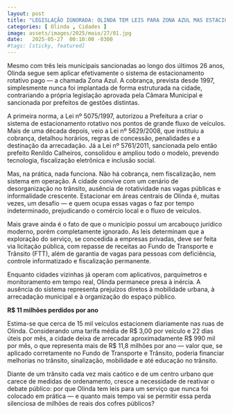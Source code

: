 ```yaml
---
layout: post
title: "LEGISLAÇÃO IGNORADA: OLINDA TEM LEIS PARA ZONA AZUL MAS ESTACIONAMENTO ROTATIVO NUNCA SAIU DO PAPEL"
categories: [ Olinda , Cidades ]
image: assets/images/2025/maio/27/01.jpg
date:   2025-05-27  00:10:00 -0300
#tags: [sticky, featured]
---
```

Mesmo com três leis municipais sancionadas ao longo dos últimos 26 anos, Olinda segue sem aplicar efetivamente o sistema de estacionamento rotativo pago — a chamada Zona Azul. A cobrança, prevista desde 1997, simplesmente nunca foi implantada de forma estruturada na cidade, contrariando a própria legislação aprovada pela Câmara Municipal e sancionada por prefeitos de gestões distintas.

A primeira norma, a Lei nº 5075/1997, autorizou a Prefeitura a criar o sistema de estacionamento rotativo nos pontos de grande fluxo de veículos. Mais de uma década depois, veio a Lei nº 5629/2008, que instituiu a cobrança, detalhou horários, regras de concessão, penalidades e a destinação da arrecadação. Já a Lei nº 5761/2011, sancionada pelo então prefeito Renildo Calheiros, consolidou e ampliou todo o modelo, prevendo tecnologia, fiscalização eletrônica e inclusão social.

Mas, na prática, nada funciona. Não há cobrança, nem fiscalização, nem sistema em operação. A cidade convive com um cenário de desorganização no trânsito, ausência de rotatividade nas vagas públicas e informalidade crescente. Estacionar em áreas centrais de Olinda é, muitas vezes, um desafio — e quem ocupa essas vagas o faz por tempo indeterminado, prejudicando o comércio local e o fluxo de veículos.

Mais grave ainda é o fato de que o município possui um arcabouço jurídico moderno, porém completamente ignorado. As leis determinam que a exploração do serviço, se concedida a empresas privadas, deve ser feita via licitação pública, com repasse de receitas ao Fundo de Transporte e Trânsito (FTT), além de garantia de vagas para pessoas com deficiência, controle informatizado e fiscalização permanente.

Enquanto cidades vizinhas já operam com aplicativos, parquímetros e monitoramento em tempo real, Olinda permanece presa à inércia. A ausência do sistema representa prejuízos diretos à mobilidade urbana, à arrecadação municipal e à organização do espaço público.

**R$ 11 milhões perdidos por ano**

Estima-se que cerca de 15 mil veículos estacionem diariamente nas ruas de Olinda. Considerando uma tarifa média de R$ 3,00 por veículo e 22 dias úteis por mês, a cidade deixa de arrecadar aproximadamente R$ 990 mil por mês, o que representa mais de R$ 11,8 milhões por ano — valor que, se aplicado corretamente no Fundo de Transporte e Trânsito, poderia financiar melhorias no trânsito, sinalização, mobilidade e até educação no trânsito.

Diante de um trânsito cada vez mais caótico e de um centro urbano que carece de medidas de ordenamento, cresce a necessidade de reativar o debate público: por que Olinda tem leis para um serviço que nunca foi colocado em prática — e quanto mais tempo vai se permitir essa perda silenciosa de milhões de reais dos cofres públicos?